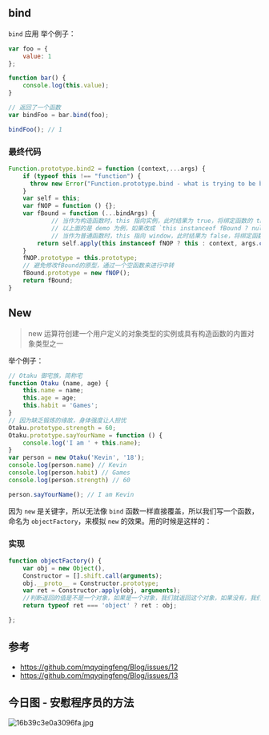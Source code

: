 ## bind
`bind` 应用 举个例子：
```js
var foo = {
    value: 1
};

function bar() {
    console.log(this.value);
}

// 返回了一个函数
var bindFoo = bar.bind(foo);

bindFoo(); // 1
```

### 最终代码

```js
Function.prototype.bind2 = function (context,...args) {
    if (typeof this !== "function") {
      throw new Error("Function.prototype.bind - what is trying to be bound is not callable");
    }
    var self = this;
    var fNOP = function () {};
    var fBound = function (...bindArgs) {
            // 当作为构造函数时，this 指向实例，此时结果为 true，将绑定函数的 this 指向该实例，可以让实例获得来自绑定函数的值
            // 以上面的是 demo 为例，如果改成 `this instanceof fBound ? null : context`，实例只是一个空对象，将 null 改成 this ，实例会具有 habit 属性
            // 当作为普通函数时，this 指向 window，此时结果为 false，将绑定函数的 this 指向 context
        return self.apply(this instanceof fNOP ? this : context, args.concat(bindArgs));
    }
    fNOP.prototype = this.prototype;
    // 避免修改fBound的原型，通过一个空函数来进行中转
    fBound.prototype = new fNOP();
    return fBound;
}
```
## New

> new 运算符创建一个用户定义的对象类型的实例或具有构造函数的内置对象类型之一

举个例子：
```js
// Otaku 御宅族，简称宅
function Otaku (name, age) {
    this.name = name;
    this.age = age;
    this.habit = 'Games';
}
// 因为缺乏锻炼的缘故，身体强度让人担忧
Otaku.prototype.strength = 60;
Otaku.prototype.sayYourName = function () {
    console.log('I am ' + this.name);
}
var person = new Otaku('Kevin', '18');
console.log(person.name) // Kevin
console.log(person.habit) // Games
console.log(person.strength) // 60

person.sayYourName(); // I am Kevin
```

因为 `new` 是关键字，所以无法像 `bind` 函数一样直接覆盖，所以我们写一个函数，命名为 `objectFactory`，来模拟 `new` 的效果。用的时候是这样的：

### 实现

```js
function objectFactory() {
    var obj = new Object(),
    Constructor = [].shift.call(arguments);
    obj.__proto__ = Constructor.prototype;
    var ret = Constructor.apply(obj, arguments);
    //判断返回的值是不是一个对象，如果是一个对象，我们就返回这个对象，如果没有，我们该返回什么就返回什么
    return typeof ret === 'object' ? ret : obj;

};
```

## 参考

- https://github.com/mqyqingfeng/Blog/issues/12
- https://github.com/mqyqingfeng/Blog/issues/13

## 今日图 - 安慰程序员的方法
![16b39c3e0a3096fa.jpg](../../images/16b39c3e0a3096fa.jpg)
